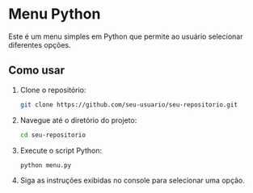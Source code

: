 # Menu Python

Este é um menu simples em Python que permite ao usuário selecionar diferentes opções.

## Como usar

1. Clone o repositório:

    ```bash
    git clone https://github.com/seu-usuario/seu-repositorio.git
    ```

2. Navegue até o diretório do projeto:

    ```bash
    cd seu-repositorio
    ```

3. Execute o script Python:

    ```bash
    python menu.py
    ```

4. Siga as instruções exibidas no console para selecionar uma opção.
